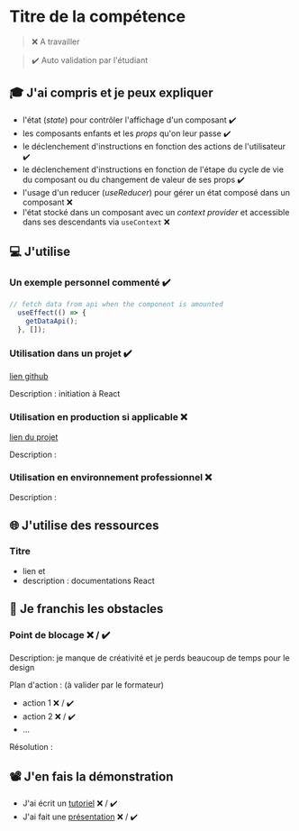 # Titre de la compétence

> ❌ A travailler

> ✔️ Auto validation par l'étudiant

## 🎓 J'ai compris et je peux expliquer

- l'état (_state_) pour contrôler l'affichage d'un composant ✔️
- les composants enfants et les _props_ qu'on leur passe ✔️
- le déclenchement d'instructions en fonction des actions de l'utilisateur ✔️
- le déclenchement d'instructions en fonction de l'étape du cycle de vie du composant ou du changement de valeur de ses props ✔️
- l'usage d'un reducer (_useReducer_) pour gérer un état composé dans un composant ❌
- l'état stocké dans un composant avec un _context provider_ et accessible dans ses descendants via `useContext` ❌

## 💻 J'utilise

### Un exemple personnel commenté ✔️

```javascript
// fetch data from api when the component is amounted
  useEffect(() => {
    getDataApi();
  }, []);
```

### Utilisation dans un projet ✔️

[lien github](https://github.com/VanTej/OCR-React-Int)

Description : initiation à React

### Utilisation en production si applicable ❌

[lien du projet](...)

Description :

### Utilisation en environnement professionnel ❌

Description :

## 🌐 J'utilise des ressources

### Titre

- lien [](https://fr.reactjs.org/docs/getting-started.html) et [](https://beta.reactjs.org/learn)
- description : documentations React

## 🚧 Je franchis les obstacles

### Point de blocage ❌ / ✔️

Description: je manque de créativité et je perds beaucoup de temps pour le design 

Plan d'action : (à valider par le formateur)

- action 1 ❌ / ✔️
- action 2 ❌ / ✔️
- ...

Résolution :

## 📽️ J'en fais la démonstration

- J'ai écrit un [tutoriel](...) ❌ / ✔️
- J'ai fait une [présentation](...) ❌ / ✔️
